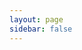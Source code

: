 ```yaml
---
layout: page
sidebar: false
---
```


<script setup>
import { esSidebar } from './sidebar';
</script>

<Home :sidebar="esSidebar" title="Centro de Documentación RustFS" />